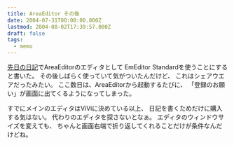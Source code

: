 ```yaml
---
title: AreaEditor その後
date: 2004-07-31T00:00:00.000Z
lastmod: 2004-08-02T17:39:57.000Z
draft: false
tags:
  - memo
---
```


[先日の日記](/posts/20040722/p02)でAreaEditorのエディタとして EmEditor Standardを使うことにすると書いた。 その後しばらく使っていて気がついたんだけど、 これはシェアウエアだったみたい。 ここ数日は、AreaEditorから起動するたびに、 「登録のお願い」が画面に出てくるようになってしまった。

すでにメインのエディタはViViに決めている以上、 日記を書くためだけに購入する気はない。 代わりのエディタを探さないとなぁ。 エディタのウィンドウサイズを変えても、 ちゃんと画面右端で折り返してくれることだけが条件なんだけどね。
